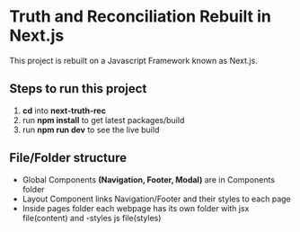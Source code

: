 # Truth and Reconciliation Rebuilt in Next.js
This project is rebuilt on a Javascript Framework known as Next.js.

## Steps to run this project
1. **cd** into **next-truth-rec**
2. run **npm install** to get latest packages/build
3. run **npm run dev** to see the live build

## File/Folder structure
* Global Components **(Navigation, Footer, Modal)** are in Components folder
* Layout Component links Navigation/Footer and their styles to each page
* Inside pages folder each webpage has its own folder with jsx file(content) and -styles js file(styles)
